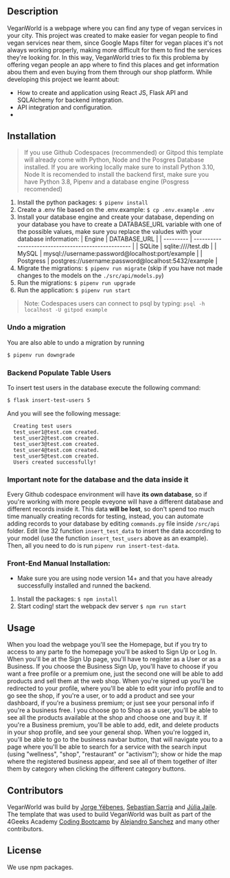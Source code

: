 # <VeganWorld>

# <VeganWorld>
## Description
VeganWorld is a webpage where you can find any type of vegan services in your city.
This project was created to make easier for vegan people to find vegan services near them, since Google Maps filter for vegan places it's not always working properly, making more difficult for them to find the services they're looking for. In this way, VeganWorld tries to fix this problema by offering vegan people an app where to find this places and get information abou them and even buying from them through our shop platform.
While developing this project we learnt about:
- How to create and application using React JS, Flask API and SQLAlchemy for backend integration.
- API integration and configuration.
-
## Installation
> If you use Github Codespaces (recommended) or Gitpod this template will already come with Python, Node and the Posgres Database installed. If you are working locally make sure to install Python 3.10, Node
It is recomended to install the backend first, make sure you have Python 3.8, Pipenv and a database engine (Posgress recomended)
1. Install the python packages: `$ pipenv install`
2. Create a .env file based on the .env.example: `$ cp .env.example .env`
3. Install your database engine and create your database, depending on your database you have to create a DATABASE_URL variable with one of the possible values, make sure you replace the valudes with your database information:
| Engine    | DATABASE_URL                                        |
| --------- | --------------------------------------------------- |
| SQLite    | sqlite:////test.db                                  |
| MySQL     | mysql://username:password@localhost:port/example    |
| Postgress | postgres://username:password@localhost:5432/example |
4. Migrate the migrations: `$ pipenv run migrate` (skip if you have not made changes to the models on the `./src/api/models.py`)
5. Run the migrations: `$ pipenv run upgrade`
6. Run the application: `$ pipenv run start`
> Note: Codespaces users can connect to psql by typing: `psql -h localhost -U gitpod example`
### Undo a migration
You are also able to undo a migration by running
```sh
$ pipenv run downgrade
```
### Backend Populate Table Users
To insert test users in the database execute the following command:
```sh
$ flask insert-test-users 5
```
And you will see the following message:
```
  Creating test users
  test_user1@test.com created.
  test_user2@test.com created.
  test_user3@test.com created.
  test_user4@test.com created.
  test_user5@test.com created.
  Users created successfully!
```
### **Important note for the database and the data inside it**
Every Github codespace environment will have **its own database**, so if you're working with more people eveyone will have a different database and different records inside it. This data **will be lost**, so don't spend too much time manually creating records for testing, instead, you can automate adding records to your database by editing ```commands.py``` file inside ```/src/api``` folder. Edit line 32 function ```insert_test_data``` to insert the data according to your model (use the function ```insert_test_users``` above as an example). Then, all you need to do is run ```pipenv run insert-test-data```.
### Front-End Manual Installation:
-   Make sure you are using node version 14+ and that you have already successfully installed and runned the backend.
1. Install the packages: `$ npm install`
2. Start coding! start the webpack dev server `$ npm run start`
## Usage
When you load the webpage you'll see the Homepage, but if you try to access to any parte fo the homepage you'll be asked to Sign Up or Log In. When you'll be at the Sign Up page, you'll have to register as a User or as a Business.
If you choose the Business Sign Up, you'll have to choose if you want a free profile or a premium one, just the second one will be able to add products and sell them at the web shop. When you're signed up you'll be redirected to your profile, where you'll be able to edit your info profile and to go see the shop, if you're a user, or to add a product and see your dashboard, if you're a business premium; or just see your personal info if you're a business free.
I you choose go to Shop as a user, you'll be able to see all the products available at the shop and choose one and buy it. If you're a Business premium, you'll be able to add, edit, and delete products in your shop profile, and see your general shop.
When you're logged in, you'll be able to go to the business navbar button, that will navigate you to a page where you'll be able to search for a service with the search input (using "wellness", "shop", "restaurant" or "activism"); show or hide the map where the registered business appear, and see all of them together of ilter them by category when clicking the different category buttons.
## Contributors
VeganWorld was build by [Jorge Yébenes](https://github.com/jorgeyebenes), [Sebastian Sarria](https://github.com/JSebasSN) and [Júlia Jaile](https://github.com/JJFlor).
The template that was used to build VeganWorld was built as part of the 4Geeks Academy [Coding Bootcamp](https://4geeksacademy.com/us/coding-bootcamp) by [Alejandro Sanchez](https://twitter.com/alesanchezr) and many other contributors.
## License
We use npm packages.











